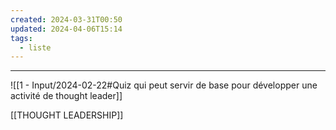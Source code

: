 ```yaml
---
created: 2024-03-31T00:50
updated: 2024-04-06T15:14
tags:
  - liste
---
```

---
![[1 - Input/2024-02-22#Quiz qui peut servir de base pour développer une activité de thought leader]]

[[THOUGHT LEADERSHIP]]